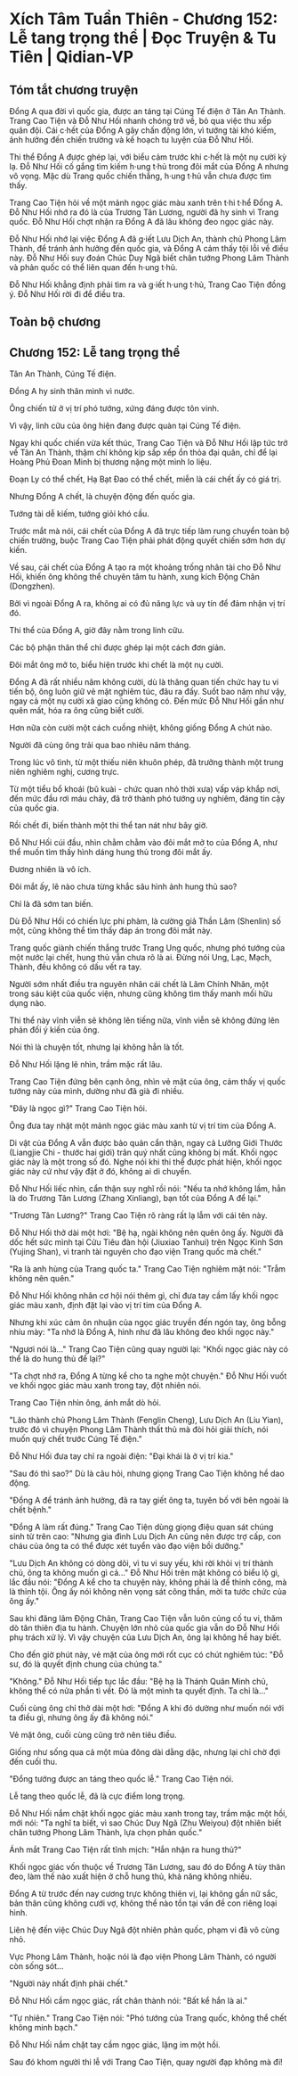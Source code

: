 # Xích Tâm Tuần Thiên - Chương 152: Lễ tang trọng thể | Đọc Truyện & Tu Tiên | Qidian-VP



## Tóm tắt chương truyện

Đổng A qua đời vì quốc gia, được an táng tại Cúng Tế điện ở Tân An Thành. Trang Cao Tiện và Đỗ Như Hối nhanh chóng trở về, bỏ qua việc thu xếp quân đội. Cái c·hết của Đổng A gây chấn động lớn, vì tướng tài khó kiếm, ảnh hưởng đến chiến trường và kế hoạch tu luyện của Đỗ Như Hối.

Thi thể Đổng A được ghép lại, với biểu cảm trước khi c·hết là một nụ cười kỳ lạ. Đỗ Như Hối cố gắng tìm kiếm h·ung t·hủ trong đôi mắt của Đổng A nhưng vô vọng. Mặc dù Trang quốc chiến thắng, h·ung t·hủ vẫn chưa được tìm thấy.

Trang Cao Tiện hỏi về một mảnh ngọc giác màu xanh trên t·hi t·hể Đổng A. Đỗ Như Hối nhớ ra đó là của Trương Tân Lương, người đã hy sinh vì Trang quốc. Đỗ Như Hối chợt nhận ra Đổng A đã lâu không đeo ngọc giác này.

Đỗ Như Hối nhớ lại việc Đổng A đã g·iết Lưu Dịch An, thành chủ Phong Lâm Thành, để tránh ảnh hưởng đến quốc gia, và Đổng A cảm thấy tội lỗi về điều này. Đỗ Như Hối suy đoán Chúc Duy Ngã biết chân tướng Phong Lâm Thành và phản quốc có thể liên quan đến h·ung t·hủ.

Đỗ Như Hối khẳng định phải tìm ra và g·iết h·ung t·hủ, Trang Cao Tiện đồng ý. Đỗ Như Hối rời đi để điều tra.


## Toàn bộ chương

## Chương 152: Lễ tang trọng thể

Tân An Thành, Cúng Tế điện.

Đổng A hy sinh thân mình vì nước.

Ông chiến tử ở vị trí phó tướng, xứng đáng được tôn vinh.

Vì vậy, linh cữu của ông hiện đang được quàn tại Cúng Tế điện.

Ngay khi quốc chiến vừa kết thúc, Trang Cao Tiện và Đỗ Như Hối lập tức trở về Tân An Thành, thậm chí không kịp sắp xếp ổn thỏa đại quân, chỉ để lại Hoàng Phủ Đoan Minh bị thương nặng một mình lo liệu.

Đoạn Ly có thể chết, Hạ Bạt Đao có thể chết, miễn là cái chết ấy có giá trị.

Nhưng Đổng A chết, là chuyện động đến quốc gia.

Tướng tài dễ kiếm, tướng giỏi khó cầu.

Trước mắt mà nói, cái chết của Đổng A đã trực tiếp làm rung chuyển toàn bộ chiến trường, buộc Trang Cao Tiện phải phát động quyết chiến sớm hơn dự kiến.

Về sau, cái chết của Đổng A tạo ra một khoảng trống nhân tài cho Đỗ Như Hối, khiến ông không thể chuyên tâm tu hành, xung kích Động Chân (Dongzhen).

Bởi vì ngoài Đổng A ra, không ai có đủ năng lực và uy tín để đảm nhận vị trí đó.

Thi thể của Đổng A, giờ đây nằm trong linh cữu.

Các bộ phận thân thể chỉ được ghép lại một cách đơn giản.

Đôi mắt ông mở to, biểu hiện trước khi chết là một nụ cười.

Đổng A đã rất nhiều năm không cười, dù là thăng quan tiến chức hay tu vi tiến bộ, ông luôn giữ vẻ mặt nghiêm túc, đâu ra đấy. Suốt bao năm như vậy, ngay cả một nụ cười xã giao cũng không có. Đến mức Đỗ Như Hối gần như quên mất, hóa ra ông cũng biết cười.

Hơn nữa còn cười một cách cuồng nhiệt, không giống Đổng A chút nào.

Người đã cùng ông trải qua bao nhiêu năm tháng.

Trong lúc vô tình, từ một thiếu niên khuôn phép, đã trưởng thành một trung niên nghiêm nghị, cương trực.

Từ một tiểu bổ khoái (bǔ kuài - chức quan nhỏ thời xưa) vấp váp khắp nơi, đến mức đầu rơi máu chảy, đã trở thành phó tướng uy nghiêm, đáng tin cậy của quốc gia.

Rồi chết đi, biến thành một thi thể tan nát như bây giờ.

Đỗ Như Hối cúi đầu, nhìn chằm chằm vào đôi mắt mở to của Đổng A, như thể muốn tìm thấy hình dáng hung thủ trong đôi mắt ấy.

Đương nhiên là vô ích.

Đôi mắt ấy, lẽ nào chưa từng khắc sâu hình ảnh hung thủ sao?

Chỉ là đã sớm tan biến.

Dù Đỗ Như Hối có chiến lực phi phàm, là cường giả Thần Lâm (Shenlin) số một, cũng không thể tìm thấy đáp án trong đôi mắt này.

Trang quốc giành chiến thắng trước Trang Ung quốc, nhưng phó tướng của một nước lại chết, hung thủ vẫn chưa rõ là ai. Đừng nói Ung, Lạc, Mạch, Thành, đều không có dấu vết ra tay.

Người sớm nhất điều tra nguyên nhân cái chết là Lâm Chính Nhân, một trong sáu kiệt của quốc viện, nhưng cũng không tìm thấy manh mối hữu dụng nào.

Thi thể này vĩnh viễn sẽ không lên tiếng nữa, vĩnh viễn sẽ không đứng lên phản đối ý kiến của ông.

Nói thì là chuyện tốt, nhưng lại không hẳn là tốt.

Đỗ Như Hối lặng lẽ nhìn, trầm mặc rất lâu.

Trang Cao Tiện đứng bên cạnh ông, nhìn vẻ mặt của ông, cảm thấy vị quốc tướng này của mình, dường như đã già đi nhiều.

"Đây là ngọc gì?" Trang Cao Tiện hỏi.

Ông đưa tay nhặt một mảnh ngọc giác màu xanh từ vị trí tim của Đổng A.

Di vật của Đổng A vẫn được bảo quản cẩn thận, ngay cả Lưỡng Giới Thước (Liangjie Chi - thước hai giới) trân quý nhất cũng không bị mất. Khối ngọc giác này là một trong số đó. Nghe nói khi thi thể được phát hiện, khối ngọc giác này cứ như vậy đặt ở đó, không ai di chuyển.

Đỗ Như Hối liếc nhìn, cẩn thận suy nghĩ rồi nói: "Nếu ta nhớ không lầm, hẳn là do Trương Tân Lương (Zhang Xinliang), bạn tốt của Đổng A để lại."

"Trương Tân Lương?" Trang Cao Tiện rõ ràng rất lạ lẫm với cái tên này.

Đỗ Như Hối thở dài một hơi: "Bệ hạ, ngài không nên quên ông ấy. Người đã dốc hết sức mình tại Cửu Tiêu đàn hội (Jiuxiao Tanhui) trên Ngọc Kinh Sơn (Yujing Shan), vì tranh tài nguyên cho đạo viện Trang quốc mà chết."

"Ra là anh hùng của Trang quốc ta." Trang Cao Tiện nghiêm mặt nói: "Trẫm không nên quên."

Đỗ Như Hối không nhân cơ hội nói thêm gì, chỉ đưa tay cầm lấy khối ngọc giác màu xanh, định đặt lại vào vị trí tim của Đổng A.

Nhưng khi xúc cảm ôn nhuận của ngọc giác truyền đến ngón tay, ông bỗng nhíu mày: "Ta nhớ là Đổng A, hình như đã lâu không đeo khối ngọc này."

"Ngươi nói là..." Trang Cao Tiện cũng quay người lại: "Khối ngọc giác này có thể là do hung thủ để lại?"

"Ta chợt nhớ ra, Đổng A từng kể cho ta nghe một chuyện." Đỗ Như Hối vuốt ve khối ngọc giác màu xanh trong tay, đột nhiên nói.

Trang Cao Tiện nhìn ông, ánh mắt dò hỏi.

"Lão thành chủ Phong Lâm Thành (Fenglin Cheng), Lưu Dịch An (Liu Yian), trước đó vì chuyện Phong Lâm Thành thất thủ mà đòi hỏi giải thích, nói muốn quỳ chết trước Cúng Tế điện."

Đỗ Như Hối đưa tay chỉ ra ngoài điện: "Đại khái là ở vị trí kia."

"Sau đó thì sao?" Dù là câu hỏi, nhưng giọng Trang Cao Tiện không hề dao động.

"Đổng A để tránh ảnh hưởng, đã ra tay giết ông ta, tuyên bố với bên ngoài là chết bệnh."

"Đổng A làm rất đúng." Trang Cao Tiện dùng giọng điệu quan sát chúng sinh từ trên cao: "Nhưng gia đình Lưu Dịch An cũng nên được trợ cấp, con cháu của ông ta có thể được xét tuyển vào đạo viện bồi dưỡng."

"Lưu Dịch An không có dòng dõi, vì tu vi suy yếu, khi rời khỏi vị trí thành chủ, ông ta không muốn gì cả..." Đỗ Như Hối trên mặt không có biểu lộ gì, lắc đầu nói: "Đổng A kể cho ta chuyện này, không phải là để thỉnh công, mà là thỉnh tội. Ông ấy nói không nên vọng sát công thần, mời ta tước chức của ông ấy."

Sau khi đăng lâm Động Chân, Trang Cao Tiện vẫn luôn củng cố tu vi, thăm dò tân thiên địa tu hành. Chuyện lớn nhỏ của quốc gia vẫn do Đỗ Như Hối phụ trách xử lý. Vì vậy chuyện của Lưu Dịch An, ông lại không hề hay biết.

Cho đến giờ phút này, vẻ mặt của ông mới rốt cục có chút nghiêm túc: "Đỗ sư, đó là quyết định chung của chúng ta."

"Không." Đỗ Như Hối tiếp tục lắc đầu: "Bệ hạ là Thánh Quân Minh chủ, không thể có nửa phần tì vết. Đó là một mình ta quyết định. Ta chỉ là..."

Cuối cùng ông chỉ thở dài một hơi: "Đổng A khi đó dường như muốn nói với ta điều gì, nhưng ông ấy đã không nói."

Vẻ mặt ông, cuối cùng cũng trở nên tiêu điều.

Giống như sống qua cả một mùa đông dài dằng dặc, nhưng lại chỉ chờ đợi đến cuối thu.

"Đổng tướng được an táng theo quốc lễ." Trang Cao Tiện nói.

Lễ tang theo quốc lễ, đã là cực điểm long trọng.

Đỗ Như Hối nắm chặt khối ngọc giác màu xanh trong tay, trầm mặc một hồi, mới nói: "Ta nghĩ ta biết, vì sao Chúc Duy Ngã (Zhu Weiyou) đột nhiên biết chân tướng Phong Lâm Thành, lựa chọn phản quốc."

Ánh mắt Trang Cao Tiện rất tĩnh mịch: "Hắn nhận ra hung thủ?"

Khối ngọc giác vốn thuộc về Trương Tân Lương, sau đó do Đổng A tùy thân đeo, làm thế nào xuất hiện ở chỗ hung thủ, khả năng không nhiều.

Đổng A từ trước đến nay cương trực không thiên vị, lại không gần nữ sắc, bản thân cũng không cưới vợ, không thể nào tồn tại vấn đề con riêng loại hình.

Liên hệ đến việc Chúc Duy Ngã đột nhiên phản quốc, phạm vi đã vô cùng nhỏ.

Vực Phong Lâm Thành, hoặc nói là đạo viện Phong Lâm Thành, có người còn sống sót...

"Người này nhất định phải chết."

Đỗ Như Hối cầm ngọc giác, rất chân thành nói: "Bất kể hắn là ai."

"Tự nhiên." Trang Cao Tiện nói: "Phó tướng của Trang quốc, không thể chết không minh bạch."

Đỗ Như Hối nắm chặt tay cầm ngọc giác, lặng im một hồi.

Sau đó khom người thi lễ với Trang Cao Tiện, quay người đạp không mà đi!